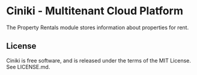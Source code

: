 Ciniki - Multitenant Cloud Platform
===========================================

The Property Rentals module stores information about properties for rent.

License
-------
Ciniki is free software, and is released under the terms of the MIT License. See LICENSE.md.

